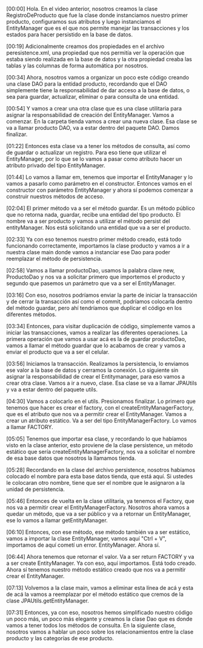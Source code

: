 [00:00] Hola. En el video anterior, nosotros creamos la clase RegistroDeProducto que fue la clase donde instanciamos nuestro primer producto, configuramos sus atributos y luego instanciamos el EntityManager que es el que nos permite manejar las transacciones y los estados para hacer persistido en la base de datos.

[00:19] Adicionalmente creamos dos propiedades en el archivo peresistence.xml, una propiedad que nos permitía ver la operación que estaba siendo realizada en la base de datos y la otra propiedad creaba las tablas y las columnas de forma automática por nosotros.

[00:34] Ahora, nosotros vamos a organizar un poco este código creando una clase DAO para la entidad producto, recordando que el DAO simplemente tiene la responsabilidad de dar acceso a la base de datos, o sea para guardar, actualizar, eliminar o para consulta de una entidad.

[00:54] Y vamos a crear una otra clase que es una clase utilitaria para asignar la responsabilidad de creación del EntityManager. Vamos a comenzar. En la carpeta tienda vamos a crear una nueva clase. Esa clase se va a llamar producto DAO, va a estar dentro del paquete DAO. Damos finalizar.

[01:22] Entonces esta clase va a tener los métodos de consulta, así como de guardar o actualizar un registro. Para eso tiene que utilizar el EntityManager, por lo que se lo vamos a pasar como atributo hacer un atributo privado del tipo EntityManager.

[01:44] Lo vamos a llamar em, tenemos que importar el EntityManager y lo vamos a pasarlo como parámetro en el constructor. Entonces vamos en el constructor con parámetro EntityManager y ahora sí podemos comenzar a construir nuestros métodos de acceso.

[02:04] El primer método va a ser el método guardar. Es un método público que no retorna nada, guardar, recibe una entidad del tipo producto. El nombre va a ser producto y vamos a utilizar el método persist del entityManager. Nos está solicitando una entidad que va a ser el producto.

[02:33] Ya con eso tenemos nuestro primer método creado, está todo funcionando correctamente, importamos la clase producto y vamos a ir a nuestra clase main donde vamos a instanciar ese Dao para poder reemplazar el método de persistencia.

[02:58] Vamos a llamar productoDao, usamos la palabra clave new, ProductoDao y nos va a solicitar primero que importemos el producto y segundo que pasemos un parámetro que va a ser el EntityManager.

[03:16] Con eso, nosotros podríamos enviar la parte de iniciar la transacción y de cerrar la transacción así como el commit, podríamos colocarla dentro del método guardar, pero ahí tendríamos que duplicar el código en los diferentes métodos.

[03:34] Entonces, para visitar duplicación de código, simplemente vamos a iniciar las transacciones, vamos a realizar las diferentes operaciones. La primera operación que vamos a usar acá es la de guardar productoDao, vamos a llamar el método guardar que lo acabamos de crear y vamos a enviar el producto que va a ser el celular.

[03:56] Iniciamos la transacción. Realizamos la persistencia, lo enviamos ese valor a la base de datos y cerramos la conexión. Lo siguiente sin asignar la responsabilidad de crear el Entitymanager, para eso vamos a crear otra clase. Vamos a ir a nuevo, clase. Esa clase se va a llamar JPAUtils y va a estar dentro del paquete utils.

[04:30] Vamos a colocarlo en el utils. Presionamos finalizar. Lo primero que tenemos que hacer es crear el factory, con el createEntityManagerFactory, que es el atributo que nos va a permitir crear el EntityManager. Vamos a crear un atributo estático. Va a ser del tipo EntityManagerFactory. Lo vamos a llamar FACTORY.

[05:05] Tenemos que importar esa clase, y recordando lo que habíamos visto en la clase anterior, esto proviene de la clase persistence, un método estático que sería createEntityManagerFactory, nos va a solicitar el nombre de esa base datos que nosotros la llamamos tienda.

[05:28] Recordando en la clase del archivo persistence, nosotros habíamos colocado el nombre para esta base datos tienda, que está aquí. Si ustedes le colocaran otro nombre, tiene que ser el nombre que le asignaron a la unidad de persistencia.

[05:46] Entonces de vuelta en la clase utilitaria, ya tenemos el Factory, que nos va a permitir crear el EntityManagerFactory. Nosotros ahora vamos a quedar un método, que va a ser público y va a retornar un EntityManager, ese lo vamos a llamar getEntityManager.

[06:10] Entonces, con ese método, ese método también va a ser estático, vamos a importar la clase EntityManager, vamos aquí "Ctrl + V", importamos de aquí cometí un error. EntityManager. Ahora sí.

[06:44] Ahora tenemos que retornar el valor. Va a ser return FACTORY y va a ser create EntityManager. Ya con eso, aquí importamos. Está todo creado. Ahora sí tenemos nuestro método estático creado que nos va a permitir crear el EntityManager.

[07:13] Volvemos a la clase main, vamos a eliminar esta línea de acá y esta de acá la vamos a reemplazar por el método estático que cremos de la clase JPAUtils.getEntityManager.

[07:31] Entonces, ya con eso, nosotros hemos simplificado nuestro código un poco más, un poco más elegante y creamos la clase Dao que es donde vamos a tener todos los métodos de consulta. En la siguiente clase, nosotros vamos a hablar un poco sobre los relacionamientos entre la clase producto y las categorías de ese producto.

